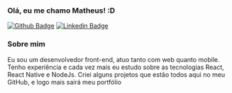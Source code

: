 ### Olá, eu me chamo Matheus! :D

[![Github Badge](https://img.shields.io/badge/-Github-000?style=flat-square&logo=Github&logoColor=white&link=https://github.com/matheusobarboza)](https://github.com/matheusobarboza)
[![Linkedin Badge](https://img.shields.io/badge/-LinkedIn-blue?style=flat-square&logo=Linkedin&logoColor=white&link=https://www.linkedin.com/in/matheusobarboza/)](https://www.linkedin.com/in/matheusobarboza/)

### Sobre mim
Eu sou um desenvolvedor front-end, atuo tanto com web quanto mobile. Tenho experiência e cada vez mais eu estudo sobre as tecnologias React, React Native e NodeJs.
Criei alguns projetos que estão todos aqui no meu GitHub, e logo mais sairá meu portfólio
